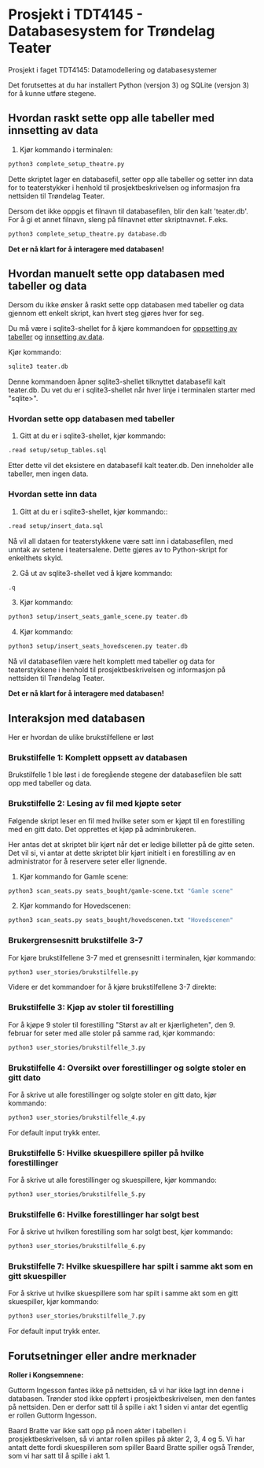 # Prosjekt i TDT4145 - Databasesystem for Trøndelag Teater
Prosjekt i faget TDT4145: Datamodellering og databasesystemer

Det forutsettes at du har installert Python (versjon 3) og SQLite (versjon 3) for å kunne utføre stegene.

## Hvordan raskt sette opp alle tabeller med innsetting av data

1. Kjør kommando i terminalen: 

```zsh
python3 complete_setup_theatre.py
```

Dette skriptet lager en databasefil, setter opp alle tabeller og setter inn data for to teaterstykker i henhold til prosjektbeskrivelsen og informasjon fra nettsiden til Trøndelag Teater.

Dersom det ikke oppgis et filnavn til databasefilen, blir den kalt 'teater.db'.
For å gi et annet filnavn, sleng på filnavnet etter skriptnavnet. F.eks.

```zsh
python3 complete_setup_theatre.py database.db
```

**Det er nå klart for å interagere med databasen!**

## Hvordan manuelt sette opp databasen med tabeller og data

Dersom du ikke ønsker å raskt sette opp databasen med tabeller og data gjennom ett enkelt skript, kan hvert steg gjøres hver for seg.

Du må være i sqlite3-shellet for å kjøre kommandoen for [oppsetting av tabeller](#hvordan-sette-opp-databasen-med-tabeller) og [innsetting av data](#hvordan-sette-inn-data).

Kjør kommando:

```zsh
sqlite3 teater.db
```

Denne kommandoen åpner sqlite3-shellet tilknyttet databasefil kalt teater.db. Du vet du er i sqlite3-shellet når hver linje i terminalen starter med "sqlite>".

### Hvordan sette opp databasen med tabeller

1. Gitt at du er i sqlite3-shellet, kjør kommando:

```zsh
.read setup/setup_tables.sql
```

Etter dette vil det eksistere en databasefil kalt teater.db. Den inneholder alle tabeller, men ingen data.

###  Hvordan sette inn data

1. Gitt at du er i sqlite3-shellet, kjør kommando::

```zsh
.read setup/insert_data.sql
```

Nå vil all dataen for teaterstykkene være satt inn i databasefilen, med unntak av setene i teatersalene. Dette gjøres av to Python-skript for enkelthets skyld.

2. Gå ut av sqlite3-shellet ved å kjøre kommando:

```zsh
.q
```

3. Kjør kommando:

```zsh
python3 setup/insert_seats_gamle_scene.py teater.db
```

4. Kjør kommando:

```zsh
python3 setup/insert_seats_hovedscenen.py teater.db
```

Nå vil databasefilen være helt komplett med tabeller og data for teaterstykkene i henhold til prosjektbeskrivelsen og informasjon på nettsiden til Trøndelag Teater.

**Det er nå klart for å interagere med databasen!**

## Interaksjon med databasen

Her er hvordan de ulike brukstilfellene er løst

### Brukstilfelle 1: Komplett oppsett av databasen

Brukstilfelle 1 ble løst i de foregående stegene der databasefilen ble satt opp med tabeller og data.

### Brukstilfelle 2: Lesing av fil med kjøpte seter

Følgende skript leser en fil med hvilke seter som er kjøpt til en forestilling med en gitt dato. Det opprettes et kjøp på adminbrukeren.

Her antas det at skriptet blir kjørt når det er ledige billetter på de gitte seten. Det vil si, vi antar at dette skriptet blir kjørt initielt i en forestilling av en administrator for å reservere seter eller lignende.

1. Kjør kommando for Gamle scene:

```zsh
python3 scan_seats.py seats_bought/gamle-scene.txt "Gamle scene"
```

2. Kjør kommando for Hovedscenen:

```zsh
python3 scan_seats.py seats_bought/hovedscenen.txt "Hovedscenen"
```

### Brukergrensesnitt brukstilfelle 3-7

For kjøre brukstilfellene 3-7 med et grensesnitt i terminalen, kjør kommando:

```zsh
python3 user_stories/brukstilfelle.py
```

Videre er det kommandoer for å kjøre brukstilfellene 3-7 direkte:

### Brukstilfelle 3: Kjøp av stoler til forestilling

For å kjøpe 9 stoler til forestilling "Størst av alt er kjærligheten", den 9. februar for seter med alle stoler på samme rad, kjør kommando:

```zsh
python3 user_stories/brukstilfelle_3.py
```

### Brukstilfelle 4: Oversikt over forestillinger og solgte stoler en gitt dato

For å skrive ut alle forestillinger og solgte stoler en gitt dato, kjør kommando:

```zsh
python3 user_stories/brukstilfelle_4.py
```

For default input trykk enter.

### Brukstilfelle 5: Hvilke skuespillere spiller på hvilke forestillinger

For å skrive ut alle forestillinger og skuespillere, kjør kommando:

```zsh
python3 user_stories/brukstilfelle_5.py
```

### Brukstilfelle 6: Hvilke forestillinger har solgt best

For å skrive ut hvilken forestilling som har solgt best, kjør kommando:

```zsh
python3 user_stories/brukstilfelle_6.py
```

### Brukstilfelle 7: Hvilke skuespillere har spilt i samme akt som en gitt skuespiller

For å skrive ut hvilke skuespillere som har spilt i samme akt som en gitt skuespiller, kjør kommando:

```zsh
python3 user_stories/brukstilfelle_7.py
```

For default input trykk enter.

## Forutsetninger eller andre merknader

**Roller i Kongsemnene:**

Guttorm Ingesson fantes ikke på nettsiden, så vi har ikke lagt inn denne i databasen.
Trønder stod ikke oppført i prosjektbeskrivelsen, men den fantes på nettsiden. Den er derfor satt til å spille i akt 1 siden vi antar det egentlig er rollen Guttorm Ingesson.

Baard Bratte var ikke satt opp på noen akter i tabellen i prosjektbeskrivelsen, så vi antar rollen spilles på akter 2, 3, 4 og 5. Vi har antatt dette fordi skuespilleren som spiller Baard Bratte spiller også Trønder, som vi har satt til å spille i akt 1.
